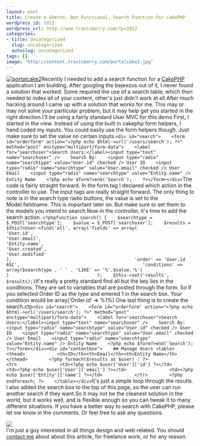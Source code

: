 ```yaml
--- 
layout: post
title: Create A Ghetto, But Functional, Search Function For CakePHP
wordpress_id: 1012
wordpress_url: http://www.travisberry.com/?p=1012
categories: 
- title: Uncategorized
  slug: uncategorized
  autoslug: uncategorized
tags: []
image: "http://content.travisberry.com/portalcake2.jpg"
---
```

[![](http://content.travisberry.com/portalcake2.jpg "portalcake2")](http://store.steampowered.com/app/400/)Recently I needed to add a search function for a [CakePHP](http://cakephp.org/) application I am building. After googling the bejeezus out of it, I never found a solution that worked. Some required the use of a search table, which then needed to index all of your content, other's just didn't work at all.After much hacking around I came up with a solution that works for me. This may or may not solve your particular problem, but it may help get you started in the right direction.<!--more-->I'll be using a fairly standard User MVC for this demo.First, I started in the view. Instead of using the built in cakephp form helpers, I hand coded my inputs. You could easily use the form helpers though. Just make sure to set the value on certain inputs.``<div id="search">    <form id="orderform" action="<?php echo $html->url('/users/search'); ?>" method="post" enctype="multipart/form-data">    <label for="searchuser">Search Users:</label><input type="text" name="searchuser" />    Search By:    <input type="radio" name="searchtype" value="User.id" checked /> User ID    <input type="radio" name="searchtype" value="User.email" checked /> User Email    <input type="radio" name="searchtype" value="Entity.name" /> Entity Name    <?php echo $form?>end('Search');    ?></form></div>``The code is fairly straight forward. In the form tag I declared which action in the controller to use. The input tags are really straight forward. The only thing to note is in the search type radio buttons, the value is set to the Model.fieldname. This is important later on. But make sure to set them to the models you intend to search.Now in the controller, it's time to add the search action.       ``<?phpfunction search() {    $searchtype = $_POST['searchtype'];    $value = $_POST['searchuser'];    $results = $this?>User->find('all', array('fields' => array(                                                                'User.id',                                                                'User.email',                                                                'Entity.name',                                                                'User.created',                                                                'User.modified'                                                                ),                                              'order' => 'User.id ASC',                                              'conditions' => array($searchtype . ' ' . 'LIKE' => '%'.$value.'%')                                              )                                 );    $this->set('results', $results);}``It's really a pretty standard find all but the key lies in the conditions. They are set to variables that are posted through the form. So if you selected Order ID as the type and entered 1 in the search box. Your condition would be array('Order.id' => %1%) One last thing is to create the search.ctp``<div id="search">    <form id="orderform" action="<?php echo $html->url('/users/search'); ?>" method="post" enctype="multipart/form-data">    <label for="searchuser">Search Users:</label><input type="text" name="searchuser" />    Search By:    <input type="radio" name="searchtype" value="User.id" checked /> User ID    <input type="radio" name="searchtype" value="User.email" checked /> User Email    <input type="radio" name="searchtype" value="Entity.name" /> Entity Name    <?php echo $form?>end('Search'); ?></form></div><div id="contentbox">    ## Manage Users
    <table>        <thead>            <th>ID</th><th>Email</th><th>Entity Name</th>        </thead>        <?php foreach($results as $user) : ?>              <tr>                <td><?php echo $user['User']['id'] ?></td>                <td><?php echo $user['User']['email'] ?></td>                <td><?php echo $user['Entity']['name'] ?></td>            </tr>        <?php endforeach; ?>    </table></div>``It's just a simple loop through the results. I also added the search box to the top of this page, so the user can run another search if they want.So it may not be the cleanest solution in the world, but it works well, and is flexible enough so you can tweak it to many different situations. If you have a better way to search with CakePHP, please let me know in the comments. Or feel free to ask any questions.<script>utmx_section("contact1")</script><div id="contactme"><div class="avatar">![](http://www.gravatar.com/avatar/c9e8248c1237949b66a735bed64ae841?s=32&d=identicon&r=G)</div>I'm just a guy interested in all things design and web related. You should [contact me](http://www.travisberry.com/contact/) about about this article, for freelance work, or for any reason.</div>
